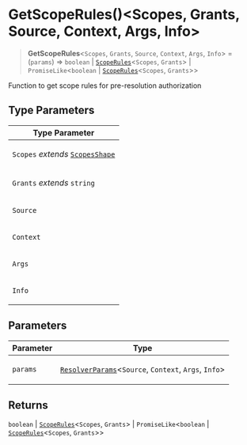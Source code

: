 # GetScopeRules()\<Scopes, Grants, Source, Context, Args, Info\>

> **GetScopeRules**\<`Scopes`, `Grants`, `Source`, `Context`, `Args`, `Info`\> = (`params`) => `boolean` \| [`ScopeRules`](ScopeRules.md)\<`Scopes`, `Grants`\> \| `PromiseLike`\<`boolean` \| [`ScopeRules`](ScopeRules.md)\<`Scopes`, `Grants`\>\>

Function to get scope rules for pre-resolution authorization

## Type Parameters

<table>
<thead>
<tr>
<th>Type Parameter</th>
</tr>
</thead>
<tbody>
<tr>
<td>

`Scopes` _extends_ [`ScopesShape`](ScopesShape.md)

</td>
</tr>
<tr>
<td>

`Grants` _extends_ `string`

</td>
</tr>
<tr>
<td>

`Source`

</td>
</tr>
<tr>
<td>

`Context`

</td>
</tr>
<tr>
<td>

`Args`

</td>
</tr>
<tr>
<td>

`Info`

</td>
</tr>
</tbody>
</table>

## Parameters

<table>
<thead>
<tr>
<th>Parameter</th>
<th>Type</th>
</tr>
</thead>
<tbody>
<tr>
<td>

`params`

</td>
<td>

[`ResolverParams`](../../core/index/type-aliases/ResolverParams.md)\<`Source`, `Context`, `Args`, `Info`\>

</td>
</tr>
</tbody>
</table>

## Returns

`boolean` \| [`ScopeRules`](ScopeRules.md)\<`Scopes`, `Grants`\> \| `PromiseLike`\<`boolean` \| [`ScopeRules`](ScopeRules.md)\<`Scopes`, `Grants`\>\>
